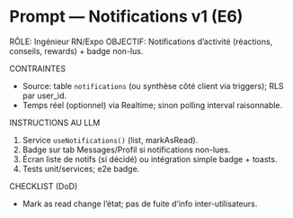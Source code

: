 # Prompt — Notifications v1 (E6)

RÔLE: Ingénieur RN/Expo
OBJECTIF: Notifications d’activité (réactions, conseils, rewards) + badge non-lus.

CONTRAINTES
- Source: table `notifications` (ou synthèse côté client via triggers); RLS par user_id.
- Temps réel (optionnel) via Realtime; sinon polling interval raisonnable.

INSTRUCTIONS AU LLM
1) Service `useNotifications()` (list, markAsRead).
2) Badge sur tab Messages/Profil si notifications non-lues.
3) Écran liste de notifs (si décidé) ou intégration simple badge + toasts.
4) Tests unit/services; e2e badge.

CHECKLIST (DoD)
- Mark as read change l’état; pas de fuite d’info inter-utilisateurs.

